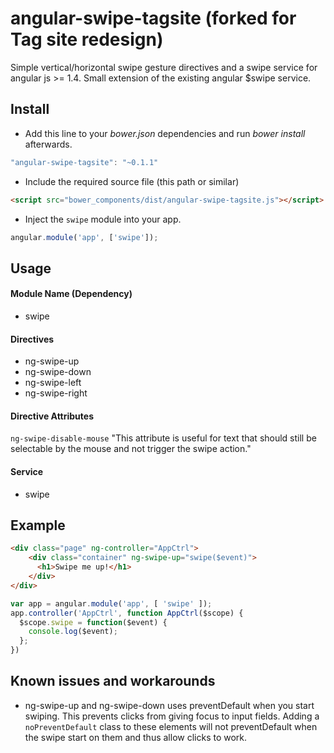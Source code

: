 angular-swipe-tagsite (forked for Tag site redesign)
=============

Simple vertical/horizontal swipe gesture directives and a swipe service for angular js >= 1.4. Small extension of the existing angular $swipe service.

## Install

+ Add this line to your *bower.json* dependencies and run *bower install* afterwards.

>
``` JavaScript
"angular-swipe-tagsite": "~0.1.1"
```

+ Include the required source file (this path or similar)

>
``` html
<script src="bower_components/dist/angular-swipe-tagsite.js"></script>
```

+ Inject the `swipe` module into your app.

>
``` JavaScript
angular.module('app', ['swipe']);
```

## Usage

#### Module Name (Dependency)

* swipe

#### Directives

* ng-swipe-up
* ng-swipe-down
* ng-swipe-left
* ng-swipe-right

#### Directive Attributes

`ng-swipe-disable-mouse` "This attribute is useful for text that should still be selectable by the mouse and not trigger the swipe action."

#### Service

* swipe

## Example

>
```html
<div class="page" ng-controller="AppCtrl">
    <div class="container" ng-swipe-up="swipe($event)">
      <h1>Swipe me up!</h1>
    </div>
</div>
```

>
```JavaScript
var app = angular.module('app', [ 'swipe' ]);
app.controller('AppCtrl', function AppCtrl($scope) {
  $scope.swipe = function($event) {
    console.log($event);
  };
})
```

## Known issues and workarounds

* ng-swipe-up and ng-swipe-down uses preventDefault when you start swiping. This prevents clicks from giving focus to input fields. Adding a `noPreventDefault` class to these elements will not preventDefault when the swipe start on them and thus allow clicks to work.
